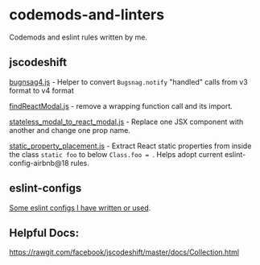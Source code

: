 # codemods-and-linters
Codemods and eslint rules written by me.

## jscodeshift

[bugnsag4.js](jscodeshift/bugsnag4.js) - Helper to convert `Bugsnag.notify` "handled" calls from v3 format to v4 format

[findReactModal.js](jscodeshift/findReactModal.js) - remove a wrapping function call and its import.

[stateless_modal_to_react_modal.js](jscodeshift/stateless_modal_to_react_modal.js) - Replace one JSX component with another and change one prop name.

[static_property_placement.js](jscodeshift/static_property_placement.js) - Extract React static properties from inside the class `static foo` to below `Class.foo = `. Helps adopt current eslint-config-airbnb@18 rules.


## eslint-configs

[Some eslint configs I have written or used](eslint-configs.js).

## Helpful Docs:

https://rawgit.com/facebook/jscodeshift/master/docs/Collection.html
